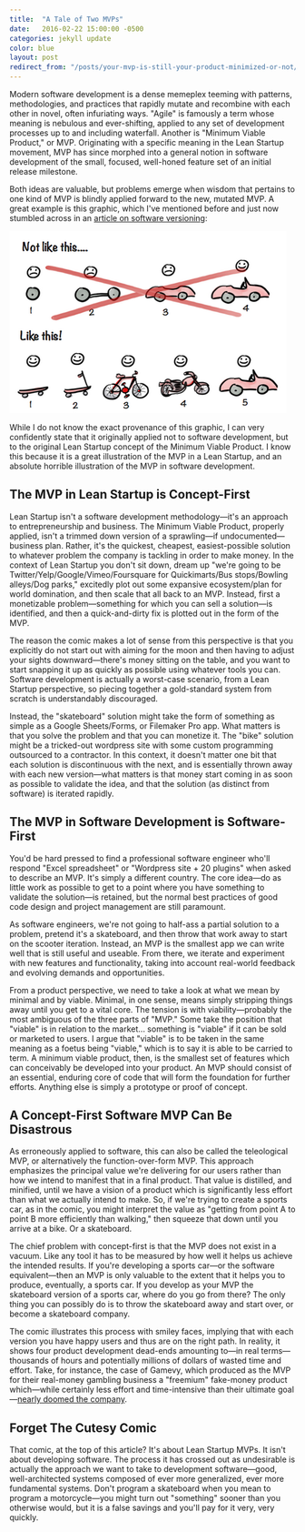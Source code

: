 ```yaml
---
title:  "A Tale of Two MVPs"
date:   2016-02-22 15:00:00 -0500
categories: jekyll update
color: blue
layout: post
redirect_from: "/posts/your-mvp-is-still-your-product-minimized-or-not/"
---
```

Modern software development is a dense memeplex teeming with patterns, methodologies, and practices that rapidly mutate and recombine with each other in novel, often infuriating ways. "Agile" is famously a term whose meaning is nebulous and ever-shifting, applied to any set of development processes up to and including waterfall. Another is "Minimum Viable Product," or MVP. Originating with a specific meaning in the Lean Startup movement, MVP has since morphed into a general notion in software development of the small, focused, well-honed feature set of an initial release milestone.

Both ideas are valuable, but problems emerge when wisdom that pertains to one kind of MVP is blindly applied forward to the new, mutated MVP. A great example is this graphic, which I've mentioned before and just now stumbled across in an [article on software versioning](https://medium.com/javascript-scene/software-versions-are-broken-3d2dc0da0783#.ksapnxei9):

<div class="image"><img src="/assets/your-mvp-is-still-your-product-minimized-or-not-comic.png"></div>

While I do not know the exact provenance of this graphic, I can very confidently state that it originally applied not to software development, but to the original Lean Startup concept of the Minimum Viable Product. I know this because it is a great illustration of the MVP in a Lean Startup, and an absolute horrible illustration of the MVP in software development.

## The MVP in Lean Startup is Concept-First

Lean Startup isn't a software development methodology—it's an approach to entrepreneurship and business. The Minimum Viable Product, properly applied, isn't a trimmed down version of a sprawling—if undocumented—business plan. Rather, it's the quickest, cheapest, easiest-possible solution to whatever problem the company is tackling in order to make money. In the context of Lean Startup you don't sit down, dream up "we're going to be Twitter/Yelp/Google/Vimeo/Foursquare for Quickimarts/Bus stops/Bowling alleys/Dog parks," excitedly plot out some expansive ecosystem/plan for world domination, and then scale that all back to an MVP. Instead, first a monetizable problem—something for which you can sell a solution—is identified, and then a quick-and-dirty fix is plotted out in the form of the MVP.

The reason the comic makes a lot of sense from this perspective is that you explicitly do not start out with aiming for the moon and then having to adjust your sights downward—there's money sitting on the table, and you want to start snapping it up as quickly as possible using whatever tools you can. Software development is actually a worst-case scenario, from a Lean Startup perspective, so piecing together a gold-standard system from scratch is understandably discouraged.

Instead, the "skateboard" solution might take the form of something as simple as a Google Sheets/Forms, or Filemaker Pro app. What matters is that you solve the problem and that you can monetize it. The "bike" solution might be a tricked-out wordpress site with some custom programming outsourced to a contractor. In this context, it doesn't matter one bit that each solution is discontinuous with the next, and is essentially thrown away with each new version—what matters is that money start coming in as soon as possible to validate the idea, and that the solution (as distinct from software) is iterated rapidly.

## The MVP in Software Development is Software-First

You'd be hard pressed to find a professional software engineer who'll respond "Excel spreadsheet" or "Wordpress site + 20 plugins" when asked to describe an MVP. It's simply a different country. The core idea—do as little work as possible to get to a point where you have something to validate the solution—is retained, but the normal best practices of good code design and project management are still paramount.

As software engineers, we're not going to half-ass a partial solution to a problem, pretend it's a skateboard, and then throw that work away to start on the scooter iteration. Instead, an MVP is the smallest app we can write well that is still useful and useable. From there, we iterate and experiment with new features and functionality, taking into account real-world feedback and evolving demands and opportunities.

From a product perspective, we need to take a look at what we mean by minimal and by viable. Minimal, in one sense, means simply stripping things away until you get to a vital core. The tension is with viability—probably the most ambiguous of the three parts of "MVP." Some take the position that "viable" is in relation to the market... something is "viable" if it can be sold or marketed to users. I argue that "viable" is to be taken in the same meaning as a foetus being "viable," which is to say it is able to be carried to term. A minimum viable product, then, is the smallest set of features which can conceivably be developed into your product. An MVP should consist of an essential, enduring core of code that will form the foundation for further efforts. Anything else is simply a prototype or proof of concept.

## A Concept-First Software MVP Can Be Disastrous

As erroneously applied to software, this can also be called the teleological MVP, or alternatively the function-over-form MVP. This approach emphasizes the principal value we're delivering for our users rather than how we intend to manifest that in a final product. That value is distilled, and minified, until we have a vision of a product which is significantly less effort than what we actually intend to make. So, if we're trying to create a sports car, as in the comic, you might interpret the value as "getting from point A to point B more efficiently than walking," then squeeze that down until you arrive at a bike. Or a skateboard.

The chief problem with concept-first is that the MVP does not exist in a vacuum. Like any tool it has to be measured by how well it helps us achieve the intended results. If you're developing a sports car—or the software equivalent—then an MVP is only valuable to the extent that it helps you to produce, eventually, a sports car. If you develop as your MVP the skateboard version of a sports car, where do you go from there? The only thing you can possibly do is to throw the skateboard away and start over, or become a skateboard company.

The comic illustrates this process with smiley faces, implying that with each version you have happy users and thus are on the right path. In reality, it shows four product development dead-ends amounting to—in real terms—thousands of hours and potentially millions of dollars of wasted time and effort. Take, for instance, the case of Gamevy, which produced as the MVP for their real-money gambling business a "freemium" fake-money product which—while certainly less effort and time-intensive than their ultimate goal—[nearly doomed the company](http://www.infoq.com/articles/lean-startup-killed).

## Forget The Cutesy Comic

That comic, at the top of this article? It's about Lean Startup MVPs. It isn't about developing software. The process it has crossed out as undesirable is actually the approach we want to take to development software—good, well-architected systems composed of ever more generalized, ever more fundamental systems. Don't program a skateboard when you mean to program a motorcycle—you might turn out "something" sooner than you otherwise would, but it is a false savings and you'll pay for it very, very quickly.